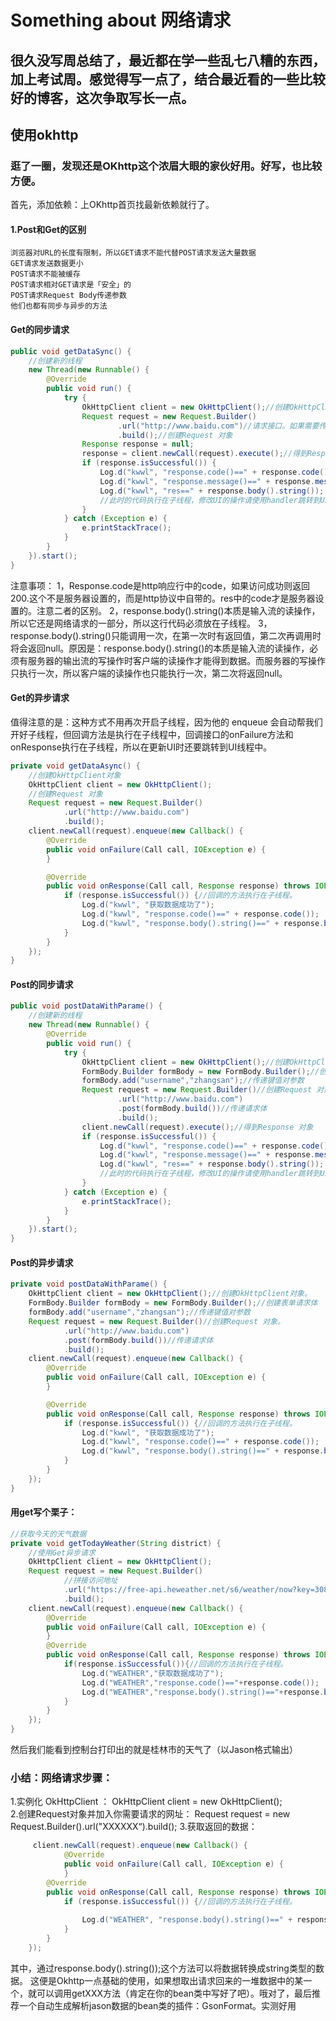 # Something about 网络请求
## 很久没写周总结了，最近都在学一些乱七八糟的东西，加上考试周。感觉得写一点了，结合最近看的一些比较好的博客，这次争取写长一点。

## 使用okhttp
### 逛了一圈，发现还是OKhttp这个浓眉大眼的家伙好用。好写，也比较方便。
首先，添加依赖：上OKhttp首页找最新依赖就行了。
####  1.Post和Get的区别

    浏览器对URL的长度有限制，所以GET请求不能代替POST请求发送大量数据
    GET请求发送数据更小
    POST请求不能被缓存
    POST请求相对GET请求是「安全」的
    POST请求Request Body传递参数
    他们也都有同步与异步的方法

#### Get的同步请求
```java
public void getDataSync() {
	//创建新的线程
    new Thread(new Runnable() {
        @Override
        public void run() {
            try {
                OkHttpClient client = new OkHttpClient();//创建OkHttpClient对象
                Request request = new Request.Builder()
                        .url("http://www.baidu.com")//请求接口。如果需要传参拼接到接口后面。
                        .build();//创建Request 对象
                Response response = null;
                response = client.newCall(request).execute();//得到Response 对象
                if (response.isSuccessful()) {
                    Log.d("kwwl", "response.code()==" + response.code());
                    Log.d("kwwl", "response.message()==" + response.message());
                    Log.d("kwwl", "res==" + response.body().string());
                    //此时的代码执行在子线程，修改UI的操作请使用handler跳转到UI线程。
                }
            } catch (Exception e) {
                e.printStackTrace();
            }
        }
    }).start();
}
```
注意事项：
1，Response.code是http响应行中的code，如果访问成功则返回200.这个不是服务器设置的，而是http协议中自带的。res中的code才是服务器设置的。注意二者的区别。
2，response.body().string()本质是输入流的读操作，所以它还是网络请求的一部分，所以这行代码必须放在子线程。
3，response.body().string()只能调用一次，在第一次时有返回值，第二次再调用时将会返回null。原因是：response.body().string()的本质是输入流的读操作，必须有服务器的输出流的写操作时客户端的读操作才能得到数据。而服务器的写操作只执行一次，所以客户端的读操作也只能执行一次，第二次将返回null。

#### Get的异步请求
值得注意的是：这种方式不用再次开启子线程，因为他的 enqueue 会自动帮我们开好子线程，但回调方法是执行在子线程中，回调接口的onFailure方法和onResponse执行在子线程，所以在更新UI时还要跳转到UI线程中。
```java
private void getDataAsync() {
	//创建OkHttpClient对象
    OkHttpClient client = new OkHttpClient();
    //创建Request 对象
    Request request = new Request.Builder()
            .url("http://www.baidu.com")
            .build();
    client.newCall(request).enqueue(new Callback() {
        @Override
        public void onFailure(Call call, IOException e) {
        }

        @Override
        public void onResponse(Call call, Response response) throws IOException {
            if (response.isSuccessful()) {//回调的方法执行在子线程。
                Log.d("kwwl", "获取数据成功了");
                Log.d("kwwl", "response.code()==" + response.code());
                Log.d("kwwl", "response.body().string()==" + response.body().string());
            }
        }
    });
}
```
#### Post的同步请求
```java
public void postDataWithParame() {
    //创建新的线程
    new Thread(new Runnable() {
        @Override
        public void run() {
            try {
                OkHttpClient client = new OkHttpClient();//创建OkHttpClient对象。
                FormBody.Builder formBody = new FormBody.Builder();//创建表单请求体
                formBody.add("username","zhangsan");//传递键值对参数
                Request request = new Request.Builder()//创建Request 对象。
                        .url("http://www.baidu.com")
                        .post(formBody.build())//传递请求体
                        .build();
                client.newCall(request).execute();//得到Response 对象
                if (response.isSuccessful()) {
                    Log.d("kwwl", "response.code()==" + response.code());
                    Log.d("kwwl", "response.message()==" + response.message());
                    Log.d("kwwl", "res==" + response.body().string());
                    //此时的代码执行在子线程，修改UI的操作请使用handler跳转到UI线程。
                }
            } catch (Exception e) {
                e.printStackTrace();
            }
        }
    }).start();
}
```
#### Post的异步请求
```java
private void postDataWithParame() {
    OkHttpClient client = new OkHttpClient();//创建OkHttpClient对象。
    FormBody.Builder formBody = new FormBody.Builder();//创建表单请求体
    formBody.add("username","zhangsan");//传递键值对参数
    Request request = new Request.Builder()//创建Request 对象。
            .url("http://www.baidu.com")
            .post(formBody.build())//传递请求体
            .build();
    client.newCall(request).enqueue(new Callback() {
        @Override
        public void onFailure(Call call, IOException e) {
        }

        @Override
        public void onResponse(Call call, Response response) throws IOException {
            if (response.isSuccessful()) {//回调的方法执行在子线程。
                Log.d("kwwl", "获取数据成功了");
                Log.d("kwwl", "response.code()==" + response.code());
                Log.d("kwwl", "response.body().string()==" + response.body().string());
            }
        }
    });
}
```

#### 用get写个栗子：
```java
//获取今天的天气数据
private void getTodayWeather(String district) {
    //使用Get异步请求
    OkHttpClient client = new OkHttpClient();
    Request request = new Request.Builder()
            //拼接访问地址
            .url("https://free-api.heweather.net/s6/weather/now?key=3086e91d66c04ce588a7f538f917c7f4&location=桂林")
            .build();
    client.newCall(request).enqueue(new Callback() {
        @Override
        public void onFailure(Call call, IOException e) {
        }
        @Override
        public void onResponse(Call call, Response response) throws IOException {
            if(response.isSuccessful()){//回调的方法执行在子线程。
                Log.d("WEATHER","获取数据成功了");
                Log.d("WEATHER","response.code()=="+response.code());
                Log.d("WEATHER","response.body().string()=="+response.body().string());
            }
        }
    });
}
```

然后我们能看到控制台打印出的就是桂林市的天气了（以Jason格式输出）

### 小结：网络请求步骤：
1.实例化 
    OkHttpClient ： OkHttpClient client = new OkHttpClient();    
2.创建Request对象并加入你需要请求的网址：
     Request request = new Request.Builder().url("XXXXXX“).build();
3.获取返回的数据：
```java
     client.newCall(request).enqueue(new Callback() {
            @Override
            public void onFailure(Call call, IOException e) {
            }
        @Override
        public void onResponse(Call call, Response response) throws IOException {
            if (response.isSuccessful()) {//回调的方法执行在子线程。
               
                Log.d("WEATHER", "response.body().string()==" + response.body().string());
            }
        }
    });
```
其中，通过response.body().string());这个方法可以将数据转换成string类型的数据。
这便是Okhttp一点基础的使用，如果想取出请求回来的一堆数据中的某一个，就可以调用getXXX方法（肯定在你的bean类中写好了吧）。哦对了，最后推荐一个自动生成解析jason数据的bean类的插件：GsonFormat。实测好用









